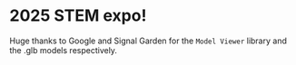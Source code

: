 # 2025 STEM expo!
Huge thanks to Google and Signal Garden for the ``Model Viewer`` library and the .glb models respectively.

